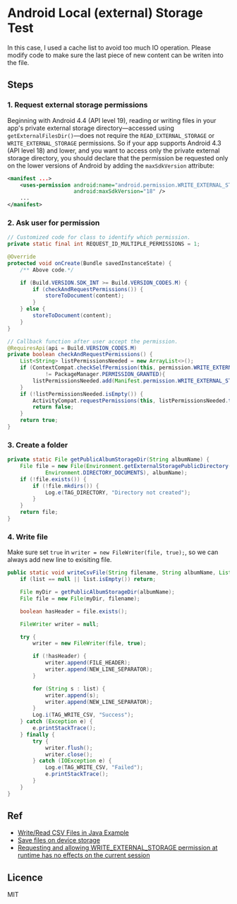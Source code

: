 # Android Local (external) Storage Test

In this case, I used a cache list to avoid too much IO operation. Please modify code to make sure the last piece of new content can be writen into the file.

## Steps

### 1. Request external storage permissions

Beginning with Android 4.4 (API level 19), reading or writing files in your app's private external storage directory—accessed using `getExternalFilesDir()`—does not require the `READ_EXTERNAL_STORAGE` or `WRITE_EXTERNAL_STORAGE` permissions. So if your app supports Android 4.3 (API level 18) and lower, and you want to access only the private external storage directory, you should declare that the permission be requested only on the lower versions of Android by adding the `maxSdkVersion` attribute:

```xml
<manifest ...>
    <uses-permission android:name="android.permission.WRITE_EXTERNAL_STORAGE"
                     android:maxSdkVersion="18" />
    ...
</manifest>
```

### 2. Ask user for permission

```java
// Customized code for class to identify which permission.
private static final int REQUEST_ID_MULTIPLE_PERMISSIONS = 1;

@Override
protected void onCreate(Bundle savedInstanceState) {
    /** Above code.*/

    if (Build.VERSION.SDK_INT >= Build.VERSION_CODES.M) {
        if (checkAndRequestPermissions()) {
            storeToDocument(content);
        }
    } else {
        storeToDocument(content);
    }
}

// Callback function after user accept the permission.
@RequiresApi(api = Build.VERSION_CODES.M)
private boolean checkAndRequestPermissions() {
    List<String> listPermissionsNeeded = new ArrayList<>();
    if (ContextCompat.checkSelfPermission(this, permission.WRITE_EXTERNAL_STORAGE)
            != PackageManager.PERMISSION_GRANTED){
        listPermissionsNeeded.add(Manifest.permission.WRITE_EXTERNAL_STORAGE);
    }
    if (!listPermissionsNeeded.isEmpty()) {
        ActivityCompat.requestPermissions(this, listPermissionsNeeded.toArray(new String[listPermissionsNeeded.size()]), REQUEST_ID_MULTIPLE_PERMISSIONS);
        return false;
    }
    return true;
}
```

### 3. Create a folder

```java
private static File getPublicAlbumStorageDir(String albumName) {
    File file = new File(Environment.getExternalStoragePublicDirectory(
            Environment.DIRECTORY_DOCUMENTS), albumName);
    if (!file.exists()) {
        if (!file.mkdirs()) {
            Log.e(TAG_DIRECTORY, "Directory not created");
        }
    }
    return file;
}
```

### 4. Write file

Make sure set `true` in `writer = new FileWriter(file, true);`, so we can always add new line to exisiting file.

```java
public static void writeCsvFile(String filename, String albumName, List<String> list) {
    if (list == null || list.isEmpty()) return;

    File myDir = getPublicAlbumStorageDir(albumName);
    File file = new File(myDir, filename);

    boolean hasHeader = file.exists();

    FileWriter writer = null;

    try {
        writer = new FileWriter(file, true);

        if (!hasHeader) {
            writer.append(FILE_HEADER);
            writer.append(NEW_LINE_SEPARATOR);
        }

        for (String s : list) {
            writer.append(s);
            writer.append(NEW_LINE_SEPARATOR);
        }
        Log.i(TAG_WRITE_CSV, "Success");
    } catch (Exception e) {
        e.printStackTrace();
    } finally {
        try {
            writer.flush();
            writer.close();
        } catch (IOException e) {
            Log.e(TAG_WRITE_CSV, "Failed");
            e.printStackTrace();
        }
    }
}
```

## Ref

- [Write/Read CSV Files in Java Example](https://examples.javacodegeeks.com/core-java/writeread-csv-files-in-java-example/)
- [Save files on device storage](https://developer.android.com/training/data-storage/files#java)
- [Requesting and allowing WRITE_EXTERNAL_STORAGE permission at runtime has no effects on the current session](https://stackoverflow.com/questions/32947638/requesting-and-allowing-write-external-storage-permission-at-runtime-has-no-effe)

## Licence

MIT